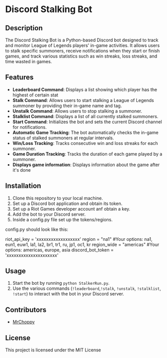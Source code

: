 # Discord Stalking Bot

## Description

The Discord Stalking Bot is a Python-based Discord bot designed to track and monitor League of Legends players' in-game activities. It allows users to stalk specific summoners, receive notifications when they start or finish games, and track various statistics such as win streaks, loss streaks, and time wasted in games.

## Features

- **Leaderboard Command**: Displays a list showing which player has the highest of certain stat
- **Stalk Command**: Allows users to start stalking a League of Legends summoner by providing their in-game name and tag.
- **Unstalk Command**: Allows users to stop stalking a summoner.
- **Stalklist Command**: Displays a list of all currently stalked summoners.
- **Start Command**: Initializes the bot and sets the current Discord channel for notifications.
- **Automatic Game Tracking**: The bot automatically checks the in-game status of stalked summoners at regular intervals.
- **Win/Loss Tracking**: Tracks consecutive win and loss streaks for each summoner.
- **Game Duration Tracking**: Tracks the duration of each game played by a summoner.
- **Displays game information**: Displays information about the game after it's done


## Installation

1. Clone this repository to your local machine.
2. Set up a Discord bot application and obtain its token.
3. Set up a Riot Games developer account anf obtain a key.
4. Add the bot to your Discord server.
5. Inside a config.py file set up the tokens/regions.

config.py should look like this:

riot_api_key = 'xxxxxxxxxxxxxxxxxx'
region = "na1" #Your options: na1, eun1, euw1, la1, la2, br1, tr1, ru, jp1, oc1, kr
region_wide = "americas" #Your options: americas, europe, asia
discord_bot_token = 'xxxxxxxxxxxxxxxxxxxxx'

## Usage

1. Start the bot by running `python StalkerRun.py`.
2. Use the various commands (`!leaderboard`,`!stalk`, `!unstalk`, `!stalklist`, `!start`) to interact with the bot in your Discord server.

## Contributors

- [MrChoppy](https://github.com/MrChoppy)

## License

This project is licensed under the MIT License
